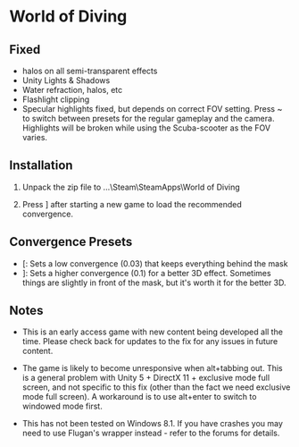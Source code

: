 World of Diving
===============

Fixed
-----
- halos on all semi-transparent effects
- Unity Lights & Shadows
- Water refraction, halos, etc
- Flashlight clipping
- Specular highlights fixed, but depends on correct FOV setting. Press ~ to
  switch between presets for the regular gameplay and the camera. Highlights
  will be broken while using the Scuba-scooter as the FOV varies.

Installation
------------
1. Unpack the zip file to ...\Steam\SteamApps\World of Diving

2. Press ] after starting a new game to load the recommended convergence.

Convergence Presets
-------------------
- [: Sets a low convergence (0.03) that keeps everything behind the mask
- ]: Sets a higher convergence (0.1) for a better 3D effect. Sometimes things
  are slightly in front of the mask, but it's worth it for the better 3D.

Notes
-----
- This is an early access game with new content being developed all the time.
  Please check back for updates to the fix for any issues in future content.

- The game is likely to become unresponsive when alt+tabbing out. This is a
  general problem with Unity 5 + DirectX 11 + exclusive mode full screen, and
  not specific to this fix (other than the fact we need exclusive mode full
  screen). A workaround is to use alt+enter to switch to windowed mode first.

- This has not been tested on Windows 8.1. If you have crashes you may need to
  use Flugan's wrapper instead - refer to the forums for details.
